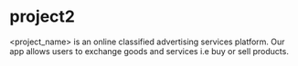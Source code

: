 # project2

<project_name> is an online classified advertising services platform. 
Our app allows users to exchange goods and services i.e buy or sell products.
